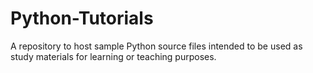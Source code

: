 # Python-Tutorials
A repository to host sample Python source files intended to be used as study materials for learning or teaching purposes.
